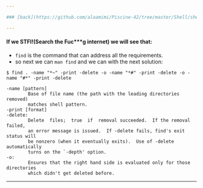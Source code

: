 ```yaml
---

### [back](https://github.com/alaamimi/Piscine-42/tree/master/Shell/shell00)

---
```


#### If we STFI!(Search the Fuc***g internet) we will see that:

* `find` is the command that can address all the requirements.
* so next we can `man find` and we can with the next solution:

```
$ find . -name "*~" -print -delete -o -name "*#" -print -delete -o -name "#*" -print -delete

-name [pattern]
		Base of file name (the path with the leading directories removed)
		matches shell pattern.
-print [format]
-delete:
		Delete  files;  true  if  removal succeeded.  If the removal failed,
		an error message is issued.  If -delete fails, find's exit status will
		be nonzero (when it eventually exits).  Use of -delete automatically
		turns on the `-depth' option.
-o:
		Ensures that the right hand side is evaluated only for those directories
		which didn't get deleted before.
```

---